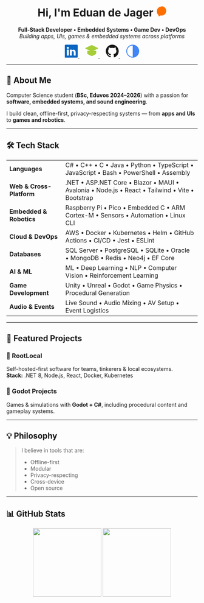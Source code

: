 <!-- Profile README for Wannie-1E -->

<h1 align="center">
  Hi, I'm Eduan de Jager
  <svg xmlns="http://www.w3.org/2000/svg" width="28" height="28" fill="#FF6F00" class="bi bi-rocket" viewBox="0 0 16 16">
    <path d="M8.5 1.018a7 7 0 0 0-7 7A6.98 6.98 0 0 0 4 13.93V16l3.122-1.561c.46.09.934.138 1.41.138a7 7 0 0 0 0-14Z"/>
  </svg>
</h1>

<p align="center">
  <b>Full-Stack Developer • Embedded Systems • Game Dev • DevOps</b><br/>
  <i>Building apps, UIs, games & embedded systems across platforms</i>
</p>

<p align="center">
  <!-- LinkedIn -->
  <a href="https://www.linkedin.com/in/eduan-de-jager-72756a297/">
    <svg xmlns="http://www.w3.org/2000/svg" width="34" height="34" fill="#0A66C2" class="bi bi-linkedin" viewBox="0 0 16 16">
      <path d="M0 1.146C0 .513.324 0 .725 0h14.55C15.676 0 16 .513 16 1.146v13.708c0 .633-.324 1.146-.725 1.146H.725A.723.723 0 0 1 0 14.854V1.146Zm4.943 12.248V6.169H2.542v7.225h2.401Zm-1.2-8.212c.837 0 1.358-.554 1.358-1.248-.015-.709-.52-1.248-1.342-1.248-.822 0-1.358.54-1.358 1.248 0 .694.52 1.248 1.327 1.248h.015ZM13.458 13.394V9.359c0-2.164-1.154-3.172-2.695-3.172-1.24 0-1.793.681-2.104 1.162V6.169H6.258c.03.646 0 7.225 0 7.225h2.401V9.47c0-.209.015-.418.077-.568.168-.418.55-.852 1.19-.852.84 0 1.179.642 1.179 1.583v3.761h2.353Z"/>
    </svg>
  </a>
  &nbsp;&nbsp;&nbsp;
  <!-- ORCID -->
  <a href="https://orcid.org/0009-0009-7104-635X">
    <svg xmlns="http://www.w3.org/2000/svg" width="34" height="34" fill="#A6CE39" class="bi bi-mortarboard" viewBox="0 0 16 16">
      <path d="M8.211.5a.5.5 0 0 0-.422 0l-7.5 3.5a.5.5 0 0 0 0 .9l7.5 3.5a.5.5 0 0 0 .422 0L15.5 4.9a.5.5 0 0 0 0-.9L8.211.5Z"/>
      <path d="M2.5 7.5v3.086a1.5 1.5 0 0 0 .879 1.342l4.0 2a1.5 1.5 0 0 0 1.342 0l4-2A1.5 1.5 0 0 0 13.5 10.586V7.5"/>
    </svg>
  </a>
  &nbsp;&nbsp;&nbsp;
  <!-- GitHub -->
  <a href="https://github.com/RootLocalOpen">
    <svg xmlns="http://www.w3.org/2000/svg" width="34" height="34" fill="#181717" class="bi bi-github" viewBox="0 0 16 16">
      <path d="M8 0C3.58 0 0 3.58 0 8a8 8 0 0 0 5.47 7.59c.4.07.55-.17.55-.38v-1.33c-2.23.49-2.7-1.07-2.7-1.07-.36-.91-.89-1.15-.89-1.15-.73-.5.06-.49.06-.49.81.06 1.23.83 1.23.83.72 1.22 1.88.87 2.34.66.07-.52.28-.87.5-1.07-1.78-.2-3.65-.89-3.65-3.95 0-.87.31-1.58.82-2.14-.08-.2-.36-1.01.08-2.12 0 0 .67-.21 2.2.82a7.72 7.72 0 0 1 4.01 0c1.53-1.03 2.2-.82 2.2-.82.44 1.11.16 1.92.08 2.12.51.56.82 1.27.82 2.14 0 3.07-1.88 3.75-3.67 3.95.29.25.54.73.54 1.48v2.19c0 .21.15.45.55.38A8 8 0 0 0 16 8c0-4.42-3.58-8-8-8Z"/>
    </svg>
  </a>
  &nbsp;&nbsp;&nbsp;
  <!-- Personal Site -->
  <a href="https://eduandejager.pages.dev/">
    <svg xmlns="http://www.w3.org/2000/svg" width="34" height="34" fill="#4285F4" class="bi bi-globe" viewBox="0 0 16 16">
      <path d="M0 8a8 8 0 1 1 16 0A8 8 0 0 1 0 8Zm8-7a7 7 0 0 0 0 14V1Z"/>
    </svg>
  </a>
</p>

---

## 🚀 About Me  
Computer Science student (**BSc, Eduvos 2024–2026**) with a passion for **software, embedded systems, and sound engineering**.  

I build clean, offline-first, privacy-respecting systems — from **apps and UIs** to **games and robotics**.  

---

## 🛠️ Tech Stack  

<table>
<tr>
<td><b>Languages</b></td>
<td>C# • C++ • C • Java • Python • TypeScript • JavaScript • Bash • PowerShell • Assembly</td>
</tr>
<tr>
<td><b>Web & Cross-Platform</b></td>
<td>.NET • ASP.NET Core • Blazor • MAUI • Avalonia • Node.js • React • Tailwind • Vite • Bootstrap</td>
</tr>
<tr>
<td><b>Embedded & Robotics</b></td>
<td>Raspberry Pi • Pico • Embedded C • ARM Cortex-M • Sensors • Automation • Linux CLI</td>
</tr>
<tr>
<td><b>Cloud & DevOps</b></td>
<td>AWS • Docker • Kubernetes • Helm • GitHub Actions • CI/CD • Jest • ESLint</td>
</tr>
<tr>
<td><b>Databases</b></td>
<td>SQL Server • PostgreSQL • SQLite • Oracle • MongoDB • Redis • Neo4j • EF Core</td>
</tr>
<tr>
<td><b>AI & ML</b></td>
<td>ML • Deep Learning • NLP • Computer Vision • Reinforcement Learning</td>
</tr>
<tr>
<td><b>Game Development</b></td>
<td>Unity • Unreal • Godot • Game Physics • Procedural Generation</td>
</tr>
<tr>
<td><b>Audio & Events</b></td>
<td>Live Sound • Audio Mixing • AV Setup • Event Logistics</td>
</tr>
</table>

---

## 🌟 Featured Projects  

### 🔹 RootLocal  
Self-hosted-first software for teams, tinkerers & local ecosystems.  
**Stack:** .NET 8, Node.js, React, Docker, Kubernetes  

### 🔹 Godot Projects  
Games & simulations with **Godot + C#**, including procedural content and gameplay systems.  

---

## 💡 Philosophy  

> I believe in tools that are:  
> - Offline-first  
> - Modular  
> - Privacy-respecting  
> - Cross-device  
> - Open source  

---

## 📊 GitHub Stats  

<p align="center">
  <img height="180em" src="https://github-readme-stats.vercel.app/api?username=Wannie-1E&show_icons=true&count_private=true&theme=radical"/>
  <img height="180em" src="https://github-readme-stats.vercel.app/api/top-langs/?username=Wannie-1E&layout=compact&theme=radical"/>
</p>